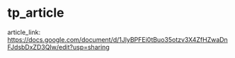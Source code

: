# tp_article

article_link: https://docs.google.com/document/d/1JlyBPFEi0tBuo35otzv3X4ZfHZwaDnFJdsbDxZD3QIw/edit?usp=sharing